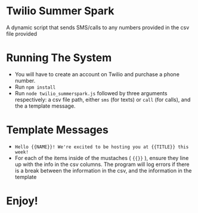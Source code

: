 # Twilio Summer Spark
A dynamic script that sends SMS/calls to any numbers provided in the csv file provided

# Running The System
- You will have to create an account on Twilio and purchase a phone number.
- Run `npm install`
- Run `node twilio_summerspark.js` followed by three arguments respectively: a csv file path, either `sms` (for texts) or `call` (for calls), and the a template message.

# Template Messages
- `Hello {{NAME}}! We're excited to be hosting you at {{TITLE}} this week!`
- For each of the items inside of the mustaches ( `{{}}` ), ensure they line up with the info in the csv columns. The program will log errors if there is a break between the information in the csv, and the information in the template

# Enjoy!
